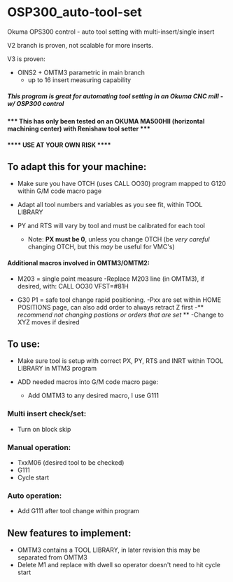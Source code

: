 # OSP300_auto-tool-set
Okuma OPS300 control - auto tool setting with multi-insert/single insert

V2 branch is proven, not scalable for more inserts.

V3 is proven: 
 - OINS2 + OMTM3 parametric in main branch
   - up to 16 insert measuring capability


##### This program is great for automating tool setting in an Okuma CNC mill - w/ OSP300 control

#### \*\*\* **This has only been tested on an OKUMA MA500HII (horizontal machining center) with Renishaw tool setter** \*\*\*
    
#### \*\*\*\* **USE AT YOUR OWN RISK** \*\*\*\*

## To adapt this for your machine:

- Make sure you have OTCH (uses CALL OO30) program mapped to G120 within G/M code macro page

- Adapt all tool numbers and variables as you see fit, within TOOL LIBRARY

- PY and RTS will vary by tool and must be calibrated for each tool
  - Note: **PX must be 0**, unless you change OTCH (be *very careful* changing OTCH, but this *may* be useful for VMC's)

#### Additional macros involved in OMTM3/OMTM2: 

- M203 = single point measure
  -Replace M203 line (in OMTM3), if desired, with: CALL OO30 VFST=#81H

- G30 P1 = safe tool change rapid positioning.
  -Pxx are set within HOME POSITIONS page, can also add order to always retract Z first
  -\*\* *recommend not changing postions or orders that are set* \*\*
  -Change to XYZ moves if desired



## To use: 
- Make sure tool is setup with correct PX, PY, RTS and INRT within TOOL LIBRARY in MTM3 program

- ADD needed macros into G/M code macro page:
  - Add OMTM3 to any desired macro, I use G111

### Multi insert check/set:
- Turn on block skip

### Manual operation:
- TxxM06 (desired tool to be checked)
- G111 
- Cycle start

### Auto operation:
- Add G111 after tool change within program


## New features to implement:

- OMTM3 contains a TOOL LIBRARY, in later revision this may be separated from OMTM3
- Delete M1 and replace with dwell so operator doesn't need to hit cycle start
